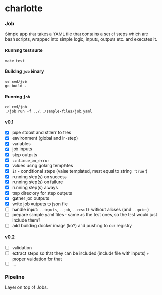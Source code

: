 # charlotte

### Job
Simple app that takes a YAML file that contains a set of steps which are bash scripts, wrapped into simple logic, inputs, outputs etc.
and executes it.

#### Running test suite

    make test

#### Building `job` binary

    cd cmd/job
    go build .

#### Running `job`

    cd cmd/job
    ./job run -f ../../sample-files/job.yaml

#### v0.1

- [x] pipe stdout and stderr to files
- [x] environment (global and in-step)
- [x] variables
- [x] job inputs
- [x] step outputs
- [x] `continue_on_error`
- [x] values using golang templates
- [x] `if` - conditional steps (value templated, must equal to string `'true'`)
- [x] running step(s) on success
- [x] running step(s) on failure
- [x] running step(s) always
- [x] tmp directory for step outputs
- [x] gather job outputs 
- [x] write job outputs to json file
- [ ] handle input: `--inputs`, `--job`, `--result` without aliases (and `--quiet`)
- [ ] prepare sample yaml files - same as the test ones, so the test would just include them?
- [ ] add building docker image (ko?) and pushing to our registry

#### v0.2
- [ ] validation
- [ ] extract steps so that they can be included (include file with inputs) + proper validation for that
- [ ] ...

### Pipeline
Layer on top of Jobs.
